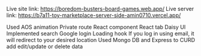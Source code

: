 Live site link: https://boredom-busters-board-games.web.app/
Live server link: https://b7a11-toy-marketplace-server-side-amin0710.vercel.app/

Used AOS animation
Private route
React component
React tab
Daisy UI
Implemented search
Google login
Loading hook
If you log in using email, it will redirect to your desired location 
Used Mongo DB and Express to CURD add edit/update or delete data

